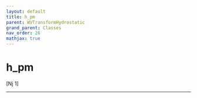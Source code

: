 ```yaml
---
layout: default
title: h_pm
parent: WVTransformHydrostatic
grand_parent: Classes
nav_order: 26
mathjax: true
---
```


#  h_pm

[Nj 1]


---


